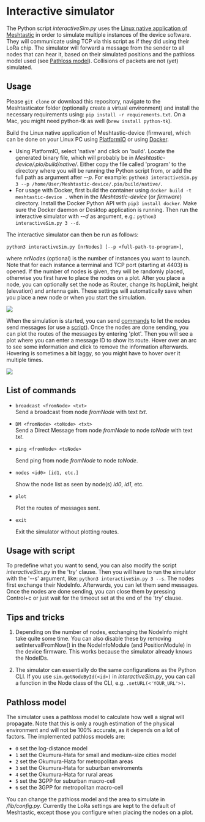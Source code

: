 # Interactive simulator

The Python script *interactiveSim.py* uses the [Linux native application of Meshtastic](https://meshtastic.org/docs/software/linux-native) in order to simulate multiple instances of the device software. They will communicate using TCP via this script as if they did using their LoRa chip. The simulator will forward a message from the sender to all nodes that can hear it, based on their simulated positions and the pathloss model used (see [Pathloss model](#Pathloss-model)). Collisions of packets are not (yet) simulated.  

## Usage
Please `git clone` or download this repository, navigate to the Meshtasticator folder (optionally create a virtual environment) and install the necessary requirements using: 
```pip install -r requirements.txt```. On a Mac, you might need python-tk as well (```brew install python-tk```). 

Build the Linux native application of Meshtastic-device (firmware), which can be done on your Linux PC using [PlatformIO](https://meshtastic.org/docs/development/firmware/build) or using [Docker](https://meshtastic.org/docs/software/linux-native#usage-with-docker). 
- Using PlatformIO, select 'native' and click on 'build'. Locate the generated binary file, which will probably be in *Meshtastic-device/.pio/build/native/*. Either copy the file called 'program' to the directory where you will be running the Python script from, or add the full path as argument after *--p*. For example: ```python3 interactiveSim.py 3 --p /home/User/Meshtastic-device/.pio/build/native/```.
- For usage with Docker, first build the container using ```docker build -t meshtastic-device .``` when in the *Meshtastic-device* (or *firmware*) directory. Install the Docker Python API with ```pip3 install docker```. Make sure the Docker daemon or Desktop application is running. Then run the interactive simulator with *--d* as argument, e.g.: ```python3 interactiveSim.py 3 --d```.

The interactive simulator can then be run as follows: 

```python3 interactiveSim.py [nrNodes] [--p <full-path-to-program>]```,

where *nrNodes* (optional) is the number of instances you want to launch. Note that for each instance a terminal and TCP port (starting at 4403) is opened. If the number of nodes is given, they will be randomly placed, otherwise you first have to place the nodes on a plot. After you place a node, you can optionally set the node as Router, change its hopLimit, height (elevation) and antenna gain. These settings will automatically save when you place a new node or when you start the simulation.

![](/img/configNode.png)

When the simulation is started, you can send [commands](#list-of-commands) to let the nodes send messages (or use a [script](#usage-with-script)). Once the nodes are done sending, you can plot the routes of the messages by entering 'plot'. Then you will see a plot where you can enter a message ID to show its route. Hover over an arc to see some information and click to remove the information afterwards. Hovering is sometimes a bit laggy, so you might have to hover over it multiple times.

![](/img/route_plot2.png)

## List of commands
- ```broadcast <fromNode> <txt>```  
  Send a broadcast from node *fromNode* with text *txt*.
- ```DM <fromNode> <toNode> <txt>```  
  Send a Direct Message from node *fromNode* to node *toNode* with text *txt*.
- ```ping <fromNode> <toNode>```

  Send ping from node *fromNode* to node *toNode*.
- ```nodes <id0> [id1, etc.]```

  Show the node list as seen by node(s) *id0*, *id1*, etc.
- ```plot```

  Plot the routes of messages sent.
- ```exit``` 

  Exit the simulator without plotting routes.

## Usage with script
To predefine what you want to send, you can also modify the script *interactiveSim.py* in the 'try' clause. Then you will have to run the simulator with the '--s' argument, like: ```python3 interactiveSim.py 3 --s```.
The nodes first exchange their NodeInfo. Afterwards, you can let them send messages. Once the nodes are done sending, you can close them by pressing Control+c or just wait for the timeout set at the end of the 'try' clause. 

## Tips and tricks
1. Depending on the number of nodes, exchanging the NodeInfo might take quite some time. You can also disable these by removing setIntervalFromNow() in the NodeInfoModule (and PositionModule) in the device firmware. This works because the simulator already knows the NodeIDs. 

2. The simulator can essentially do the same configurations as the Python CLI. If you use ```sim.getNodeById(<id>)``` in *interactiveSim.py*, you can call a function in the Node class of the CLI, e.g. ```.setURL(<'YOUR_URL'>)```.

## Pathloss model
The simulator uses a pathloss model to calculate how well a signal will propagate. Note that this is only a rough estimation of the physical environment and will not be 100% accurate, as it depends on a lot of factors. The implemented pathloss models are:
* ```0``` set the log-distance model  
* ```1``` set the Okumura-Hata for small and medium-size cities model  
* ```2``` set the Okumura-Hata for metropolitan areas  
* ```3``` set the Okumura-Hata for suburban enviroments  
* ```4``` set the Okumura-Hata for rural areas  
* ```5``` set the 3GPP for suburban macro-cell  
* ```6``` set the 3GPP for metropolitan macro-cell  

You can change the pathloss model and the area to simulate in */lib/config.py*. 
Currently the LoRa settings are kept to the default of Meshtastic, except those you configure when placing the nodes on a plot. 

